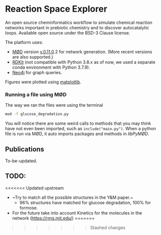 # Reaction Space Explorer
An open source cheminformatics workflow to simulate chemical reaction networks important in prebiotic chemistry and to discover autocatalytic loops. Available open source under the BSD-3 Clause license.

The platform uses:
* [MØD](https://github.com/jakobandersen/mod) version [v.0.11.0](https://github.com/jakobandersen/mod/releases/tag/v0.11.0).2 for network generation. (More recent versions are also supported.)
* [RDKit](https://anaconda.org/rdkit/rdkit) (not compatible with Python 3.8.x as of now, we used a separate conda environment with Python 3.7.9).
* [Neo4j](https://neo4j.com/) for graph queries.

Figures were plotted using [matplotlib](https://matplotlib.org/).

### Running a file using MØD
The way we ran the files were using the terminal 
```bash
mod -f glucose_degradation.py
```
You will notice there are some weird calls to methods that you may think have not even been imported, such as ```include("main.py")```. When a python file is run via MØD, it auto imports packages and methods in *libPyMØD*.

## Publications
To-be-updated.
## TODO:

<<<<<<< Updated upstream
* ~Try to match all the possible structures in the Y&M paper.~
    * 96% structures have matched for glucose degradation, 100% for formose.
* For the future take into account Kinetics for the molecules in the network (https://rmg.mit.edu/) 
=======
>>>>>>> Stashed changes
